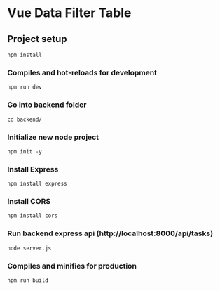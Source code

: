 # Vue Data Filter Table

## Project setup
```
npm install
```

### Compiles and hot-reloads for development
```
npm run dev
```

### Go into backend folder
```
cd backend/
```

### Initialize new node project
```
npm init -y
```

### Install Express
```
npm install express
```

### Install CORS
```
npm install cors
```

### Run backend express api (http://localhost:8000/api/tasks)
```
node server.js
```

### Compiles and minifies for production
```
npm run build
```
